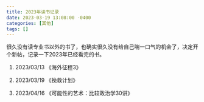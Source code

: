```yaml
---
title: 2023年读书记录
date: 2023-03-19 13:08:00 -0400
categories: [其他]
tags: []
---
```


很久没有读专业书以外的书了，也确实很久没有给自己喘一口气的机会了，决定开个新帖，记录一下2023年已经看完的书。

1. 2023/03/13 《海外征程3》

1. 2023/03/19 《挽救计划》

1. 2023/04/16 《可能性的艺术：比较政治学30讲》
